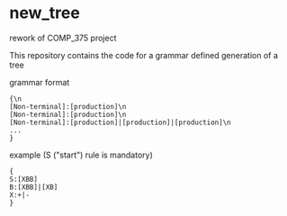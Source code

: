 # new_tree
rework of COMP_375 project

This repository contains the code for a grammar defined generation of a tree 

grammar format
 ```
 {\n
 [Non-terminal]:[production]\n
 [Non-terminal]:[production]\n
 [Non-terminal]:[production]|[production]|[production]\n
 ...
 }
 ```
 example (S ("start") rule is mandatory)
 ```
 {
 S:[XBB]
 B:[XBB]|[XB]
 X:+|-
 }
 ```
